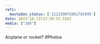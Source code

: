 ```yaml
---
refs:
  mastodon_status: ['111239071891792995']
date: 2023-10-15T12:38:53.516Z
media: ["105"]
---
```


Airplane or rocket? #Photos
